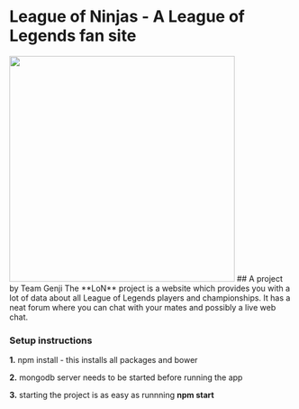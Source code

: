 # League of Ninjas - A League of Legends fan site
<img src="http://img06.deviantart.net/3005/i/2015/343/0/8/overwatch___genji_by_yuki__chi-d9jme6w.png" width="400px"/>
## A project by Team Genji
The **LoN** project is a website which provides you with a lot of data about all League of Legends players and championships. It has a neat forum where you can chat with your mates and possibly a live web chat.

### Setup instructions
**1.** npm install - this installs all packages and bower

**2.** mongodb server needs to be started before running the app

**3.** starting the project is as easy as runnning **npm start**
